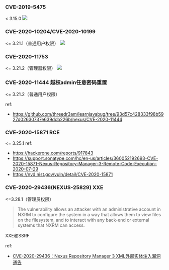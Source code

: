 ### CVE-2019-5475
< 3.15.0
![](imgs/20190913044207.png)

### CVE-2020-10204/CVE-2020-10199
<= 3.21.1（普通用户权限）
![](imgs/20200403130016.png)

### CVE-2020-11753
<= 3.21.2（管理器权限）
![](imgs/nexus_groovy_calc3.gif)


### CVE-2020-11444 越权admin任意密码重置
<= 3.21.2（普通用户权限）

ref: 
- https://github.com/threedr3am/learnjavabug/tree/93d57c428333f98b5927d02630737e639dcb226b/nexus/CVE-2020-11444


### CVE-2020-15871 RCE
<= 3.25.1
ref:
- https://hackerone.com/reports/917843
- https://support.sonatype.com/hc/en-us/articles/360052192693-CVE-2020-15871-Nexus-Repository-Manager-3-Remote-Code-Execution-2020-07-29
- https://nvd.nist.gov/vuln/detail/CVE-2020-15871


### CVE-2020-29436(NEXUS-25829)  XXE
<=3.28.1（管理员权限）
> The vulnerability allows an attacker with an administrative account in NXRM to configure the system in a way that allows them to view files on the filesystem, and to interact with any back-end or external systems that NXRM can access.

XXE和SSRF

ref:
- [CVE-2020-29436：Nexus Repository Manager 3 XML外部实体注入漏洞通告](https://mp.weixin.qq.com/s/CD5TsEGsNocW8WA5jY-pww)

